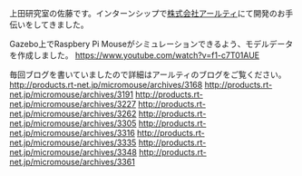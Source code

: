 上田研究室の佐藤です。インターンシップで<a href="http://www.rt-net.jp/company-page/" target="_blank">株式会社アールティ</a>にて開発のお手伝いをしてきました。

Gazebo上でRaspbery Pi Mouseがシミュレーションできるよう、モデルデータを作成しました。
https://www.youtube.com/watch?v=f1-c7T01AUE

毎回ブログを書いていましたので詳細はアールティのブログをご覧ください。
http://products.rt-net.jp/micromouse/archives/3168
http://products.rt-net.jp/micromouse/archives/3191
http://products.rt-net.jp/micromouse/archives/3227
http://products.rt-net.jp/micromouse/archives/3262
http://products.rt-net.jp/micromouse/archives/3305
http://products.rt-net.jp/micromouse/archives/3316
http://products.rt-net.jp/micromouse/archives/3335
http://products.rt-net.jp/micromouse/archives/3348
http://products.rt-net.jp/micromouse/archives/3361
